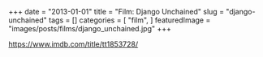+++
date = "2013-01-01"
title = "Film: Django Unchained"
slug = "django-unchained"
tags = []
categories = [
    "film",
]
featuredImage = "images/posts/films/django_unchained.jpg"
+++

https://www.imdb.com/title/tt1853728/

